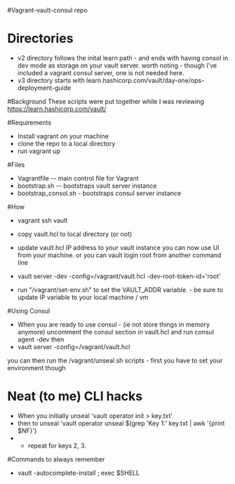 #Vagrant-vault-consul repo
# Directories
- v2 directory follows the inital learn path - and ends with having consol in dev mode as storage on your vault server.
  worth noting - though I've included a vagrant consul server, one is not needed here.
- v3 directory starts with learn.hashicorp.com/vault/day-one/ops-deployment-guide

#Background
These scripts were put together while I was reviewing https://learn.hashicorp.com/vault/

#Requirements
- Install vagrant on your machine
- clone the repo to a local directory
- run vagrant up

#Files
- Vagrantfile -- main control file for Vagrant
- bootstrap.sh -- bootstraps vault server instance
- bootstrap_consol.sh - bootstraps consul server instance

#How
- vagrant ssh vault
- copy vault.hcl to local directory (or not)
- update vault.hcl IP address to your vault instance
you can now use UI from your machine.  or you can vault login root from another command line

- vault server -dev -config=/vagrant/vault.hcl -dev-root-token-id='root'  

- run "/vagrant/set-env.sh" to set the VAULT_ADDR variable.  - be sure to update IP variable to your local machine / vm


#Using Consul
- When you are ready to use consul - (ie not store things in memory anymore) uncomment the consul section in vault.hcl and run consul agent -dev
then
- vault server -config=/vagrant/vault.hcl

you can then run the /vagrant/unseal.sh scripts - first you have to set your environment though

# Neat (to me) CLI hacks
- When you initially unseal 'vault operator init > key.txt'
- then to unseal 'vault operator unseal $(grep 'Key 1:' key.txt | awk '{print $NF}') 
- - repeat for keys 2, 3.

#Commands to always remember
- vault -autocomplete-install ; exec $SHELL



 
